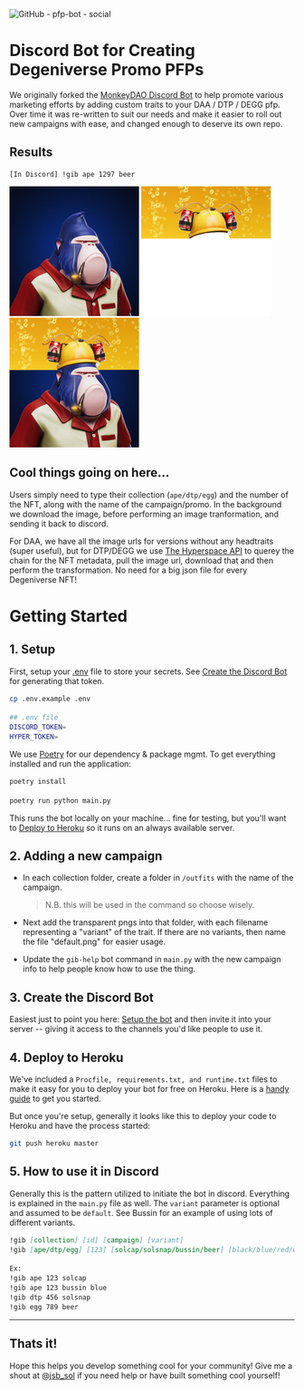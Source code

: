 ![GitHub - pfp-bot - social](https://user-images.githubusercontent.com/4450975/180466689-ffe8b63e-cdcc-4e2d-a115-611cdbac10aa.jpg)

# Discord Bot for Creating Degeniverse Promo PFPs

We originally forked the [MonkeyDAO Discord Bot](https://github.com/0xbagp/new-fit-for-your-pfp---discord-bot) to help promote various marketing efforts by adding custom traits to your DAA / DTP / DEGG pfp. Over time it was re-written to suit our needs and make it easier to roll out new campaigns with ease, and changed enough to deserve its own repo. 

## Results
```
[In Discord] !gib ape 1297 beer
```
![clean_pfp](/docs/img/ape.png) ![suit](/docs/img/beer_hat.png) ![pfp_with_fit](/docs/img/beer-ape.png)

## Cool things going on here...
Users simply need to type their collection (`ape/dtp/egg`) and the number of the NFT, along with the name of the campaign/promo. In the background we download the image, before performing an image tranformation, and sending it back to discord. 

For DAA, we have all the image urls for versions without any headtraits (super useful), but for DTP/DEGG we use [The Hyperspace API](https://docs.hyperspace.xyz/hype/developer-guide/overview) to querey the chain for the NFT metadata, pull the image url, download that and then perform the transformation. No need for a big json file for every Degeniverse NFT!



# Getting Started

## 1. Setup

First, setup your [.env](https://medium.com/chingu/an-introduction-to-environment-variables-and-how-to-use-them-f602f66d15fa) file to store your secrets. See [Create the Discord Bot](#3-create-the-discord-bot) for generating that token. 
```sh
cp .env.example .env

## .env file
DISCORD_TOKEN=
HYPER_TOKEN=
```

We use [Poetry](https://python-poetry.org/) for our dependency & package mgmt. To get everything installed and run the application:

```sh
poetry install

poetry run python main.py
```
This runs the bot locally on your machine... fine for testing, but you'll want to [Deploy to Heroku](#4-deploy-to-heroku) so it runs on an always available server.

## 2. Adding a new campaign

* In each collection folder, create a folder in `/outfits` with the name of the campaign.
  > N.B. this will be used in the command so choose wisely.

* Next add the transparent pngs into that folder, with each filename representing a "variant" of the trait. If there are no variants, then name the file "default.png" for easier usage.

* Update the `gib-help` bot command in `main.py` with the new campaign info to help people know how to use the thing.

## 3. Create the Discord Bot
Easiest just to point you here: [Setup the bot](https://discordpy.readthedocs.io/en/stable/discord.html) and then invite it into your server -- giving it access to the channels you'd like people to use it. 

## 4. Deploy to Heroku
We've included a `Procfile, requirements.txt, and runtime.txt` files to make it easy for you to deploy your bot for free on Heroku. Here is a [handy guide](https://devcenter.heroku.com/articles/getting-started-with-python) to get you started.

But once you're setup, generally it looks like this to deploy your code to Heroku and have the process started:
```sh
git push heroku master
```

## 5. How to use it in Discord

Generally this is the pattern utilized to initiate the bot in discord. Everything is explained in the `main.py` file as well. The `variant` parameter is optional and assumed to be `default`. See Bussin for an example of using lots of different variants.

```md
!gib [collection] [id] [campaign] [variant]
!gib [ape/dtp/egg] [123] [solcap/solsnap/bussin/beer] [black/blue/red/white... etc]

Ex:
!gib ape 123 solcap
!gib ape 123 bussin blue
!gib dtp 456 solsnap 
!gib egg 789 beer 
```

---

## Thats it!

Hope this helps you develop something cool for your community! Give me a shout at [@jsb_sol](https://twitter.com/jsb_sol) if you need help or have built something cool yourself!
